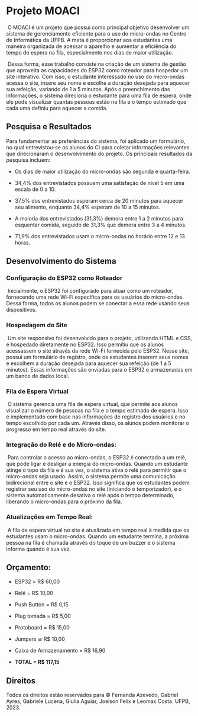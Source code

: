 # Projeto MOACI



​	O MOACI é um projeto que possui como principal objetivo desenvolver um sistema de gerenciamento eficiente para o uso do micro-ondas no Centro de Informática da UFPB. A meta é proporcionar aos estudantes uma maneira organizada de acessar o aparelho e aumentar a eficiência do tempo de espera na fila, especialmente nos dias de maior utilização. 

​	Dessa forma, esse trabalho consiste na criação de um sistema de gestão que aproveita as capacidades do ESP32 como roteador para hospedar um site interativo. Com isso, o estudante interessado no uso do micro-ondas acessa o site, insere seu nome e escolhe a duração desejada para aquecer sua refeição, variando de 1 a 5 minutos. Após o preenchimento das informações, o sistema direciona o estudante para uma fila de espera, onde ele pode visualizar quantas pessoas estão na fila e o tempo estimado que cada uma definiu para aquecer a comida. 



## Pesquisa e Resultados



Para fundamentar as preferências do sistema, foi aplicado um formulário, no qual entrevistou-se os alunos do CI para coletar informações relevantes que direcionaram o desenvolvimento do projeto. Os principais resultados da pesquisa incluem: 

- Os dias de maior utilização do micro-ondas são segunda e quarta-feira. 

- 34,4% dos entrevistados possuem uma satisfação de nível 5 em uma escala de 0 a 10. 

- 37,5% dos entrevistados esperam cerca de 20 minutos para aquecer seu alimento, enquanto 34,4% esperam de 10 a 15 minutos. 

- A maioria dos entrevistados (31,3%) demora entre 1 a 2 minutos para esquentar comida, seguido de 31,3% que demora entre 3 a 4 minutos. 

- 71,9% dos entrevistados usam o micro-ondas no horário entre 12 e 13 horas. 



## Desenvolvimento do Sistema



### Configuração do ESP32 como Roteador

​	Inicialmente, o ESP32 foi configurado para atuar como um roteador, fornecendo uma rede Wi-Fi específica para os usuários do micro-ondas. Dessa forma, todos os alunos podem se conectar a essa rede usando seus dispositivos. 

### Hospedagem do Site

​	Um site responsivo foi desenvolvido para o projeto, utilizando HTML e CSS, e hospedado diretamente no ESP32. Isso permitiu que os alunos acessassem o site através da rede Wi-Fi fornecida pelo ESP32. Nesse site, possui um formulário de registro, onde os estudantes inserem seus nomes e escolhem a duração desejada para aquecer sua refeição (de 1 a 5 minutos). Essas informações são enviadas para o ESP32 e armazenadas em um banco de dados local. 

### Fila de Espera Virtual

​	O sistema gerencia uma fila de espera virtual, que permite aos alunos visualizar o número de pessoas na fila e o tempo estimado de espera. Isso é implementado com base nas informações de registro dos usuários e no tempo escolhido por cada um. Através disso, os alunos podem monitorar o progresso em tempo real através do site. 

### Integração do Relé e do Micro-ondas:

​	Para controlar o acesso ao micro-ondas, o ESP32 é conectado a um relé, que pode ligar e desligar a energia do micro-ondas. Quando um estudante atinge o topo da fila e é sua vez, o sistema ativa o relé para permitir que o micro-ondas seja usado. Assim, o sistema permite uma comunicação bidirecional entre o site e o ESP32. Isso significa que os estudantes podem registrar seu uso do micro-ondas no site (iniciando o temporizador), e o sistema automaticamente desativa o relé após o tempo determinado, liberando o micro-ondas para o próximo da fila. 

### Atualizações em Tempo Real:

​	A fila de espera virtual no site é atualizada em tempo real à medida que os estudantes usam o micro-ondas. Quando um estudante termina, a próxima pessoa na fila é chamada através do toque de um buzzer e o sistema informa quando é sua vez. 



## Orçamento:

- ESP32 = R$ 60,00 

- Relé = R$ 10,00 

- Push Button = R$ 0,15 

- Plug tomada = R$ 5,00 

- Protoboard = R$ 15,00 

- Jumpers ≅ R$ 10,00

- Caixa de Armazenamento = R$ 16,90
- **TOTAL = R$ 117,15**



## Direitos

Todos os direitos estão reservados para © Fernanda Azevedo, Gabriel Ayres, Gabriele Lucena, Giulia Aguiar, Joelson Felix e Leomax Costa. UFPB, 2023. 

